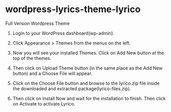 # wordpress-lyrics-theme-lyrico
Full Version Wordpress Theme

1. Login to your WordPress dashboard(wp-admin).

2. Click Appearance > Themes from the menus on the left.

3. Now you will see your installed Themes. Click on Add New button at the top of the themes.

4. Then click on Upload Theme button (in the same place as the Add New button) and a Choose File will appear.

5. Click on the Choose File button and browse to the lyrico.zip file inside the downloaded and extracted package(lyrico-files.zip).

6. Then click on Install Now and wait for the installation to finish. Then click on Activate to activate Lyrico.
